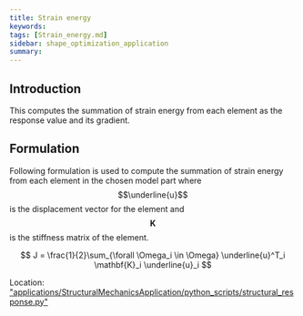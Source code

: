 ```yaml
---
title: Strain energy
keywords: 
tags: [Strain_energy.md]
sidebar: shape_optimization_application
summary: 
---
```


## Introduction

This computes the summation of strain energy from each element as the response value and its gradient.

## Formulation

Following formulation is used to compute the summation of strain energy from each element in the chosen model part where $$\underline{u}$$ is the displacement vector for the element and $$\mathbf{K}$$ is the stiffness matrix of the element.
<p align="center">$$ J   = \frac{1}{2}\sum_{\forall \Omega_i \in \Omega} \underline{u}^T_i \mathbf{K}_i \underline{u}_i  $$</p>

Location: ["applications/StructuralMechanicsApplication/python_scripts/structural_response.py"](https://github.com/KratosMultiphysics/Kratos/blob/shapeopt/kreisselmeier_aggregation/applications/StructuralMechanicsApplication/python_scripts/structural_response.py)

